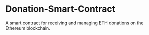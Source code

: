 # Donation-Smart-Contract
A smart contract for receiving and managing ETH donations on the Ethereum blockchain.
